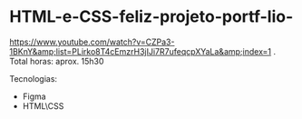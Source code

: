 # HTML-e-CSS-feliz-projeto-portf-lio-
https://www.youtube.com/watch?v=CZPa3-1BKnY&amp;list=PLirko8T4cEmzrH3jIJi7R7ufeqcpXYaLa&amp;index=1 . Total horas: aprox. 15h30

Tecnologias:<br>
- Figma<br>
- HTML\CSS<br>
